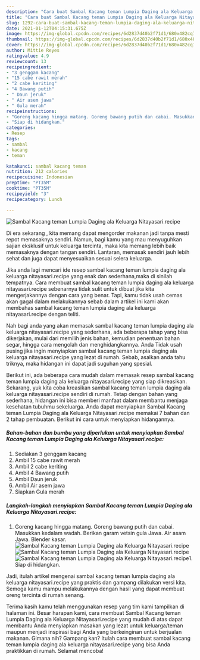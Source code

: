 ```yaml
---
description: "Cara buat Sambal Kacang teman Lumpia Daging ala Keluarga Nitayasari.recipe yang lezat dan Mudah Dibuat"
title: "Cara buat Sambal Kacang teman Lumpia Daging ala Keluarga Nitayasari.recipe yang lezat dan Mudah Dibuat"
slug: 1292-cara-buat-sambal-kacang-teman-lumpia-daging-ala-keluarga-nitayasarirecipe-yang-lezat-dan-mudah-dibuat
date: 2021-01-12T04:15:31.675Z
image: https://img-global.cpcdn.com/recipes/6d2837d40b2f71d1/680x482cq70/sambal-kacang-teman-lumpia-daging-ala-keluarga-nitayasarirecipe-foto-resep-utama.jpg
thumbnail: https://img-global.cpcdn.com/recipes/6d2837d40b2f71d1/680x482cq70/sambal-kacang-teman-lumpia-daging-ala-keluarga-nitayasarirecipe-foto-resep-utama.jpg
cover: https://img-global.cpcdn.com/recipes/6d2837d40b2f71d1/680x482cq70/sambal-kacang-teman-lumpia-daging-ala-keluarga-nitayasarirecipe-foto-resep-utama.jpg
author: Mittie Reyes
ratingvalue: 4.9
reviewcount: 13
recipeingredient:
- "3 genggam kacang"
- "15 cabe rawit merah"
- "2 cabe keriting"
- "4 Bawang putih"
- " Daun jeruk"
- " Air asem jawa"
- " Gula merah"
recipeinstructions:
- "Goreng kacang hingga matang. Goreng bawang putih dan cabai. Masukkan kedalam wadah. Berikan garam vetsin gula Jawa. Air asam Jawa. Blender kasar."
- "Siap di hidangkan."
categories:
- Resep
tags:
- sambal
- kacang
- teman

katakunci: sambal kacang teman 
nutrition: 212 calories
recipecuisine: Indonesian
preptime: "PT35M"
cooktime: "PT35M"
recipeyield: "3"
recipecategory: Lunch

---
```



![Sambal Kacang teman Lumpia Daging ala Keluarga Nitayasari.recipe](https://img-global.cpcdn.com/recipes/6d2837d40b2f71d1/680x482cq70/sambal-kacang-teman-lumpia-daging-ala-keluarga-nitayasarirecipe-foto-resep-utama.jpg)

Di era  sekarang , kita memang dapat mengorder makanan jadi tanpa mesti repot memasaknya sendiri. Namun, bagi kamu yang mau menyuguhkan sajian eksklusif untuk keluarga tercinta, maka kita memang lebih baik memasaknya dengan tangan sendiri. Lantaran, memasak sendiri jauh lebih sehat dan juga dapat menyesuaikan sesuai selera keluarga.

Jika anda lagi mencari ide resep sambal kacang teman lumpia daging ala keluarga nitayasari.recipe yang enak dan sederhana,maka di sinilah tempatnya. Cara membuat sambal kacang teman lumpia daging ala keluarga nitayasari.recipe  sebenarnya tidak sulit untuk dibuat jika kita mengerjakannya dengan cara yang benar. Tapi, kamu tidak usah cemas akan gagal dalam melakukannya 
sebab dalam artikel ini kami akan membahas sambal kacang teman lumpia daging ala keluarga nitayasari.recipe dengan teliti.  



Nah bagi anda yang akan memasak sambal kacang teman lumpia daging ala keluarga nitayasari.recipe yang sederhana, ada beberapa tahap yang bisa dikerjakan, mulai dari memilih jenis bahan, kemudian penentuan bahan segar, hingga cara mengolah dan menghidangkannya. Anda Tidak usah pusing jika ingin menyiapkan sambal kacang teman lumpia daging ala keluarga nitayasari.recipe yang lezat di rumah. Sebab, asalkan anda  tahu triknya, maka hidangan ini dapat jadi suguhan yang spesial.

Berikut ini, ada beberapa cara mudah dalam memasak resep sambal kacang teman lumpia daging ala keluarga nitayasari.recipe yang siap dikreasikan. Sekarang, yuk kita coba kreasikan sambal kacang teman lumpia daging ala keluarga nitayasari.recipe sendiri di rumah. Tetap dengan bahan yang sederhana, hidangan ini bisa memberi manfaat dalam membantu menjaga kesehatan tubuhmu sekeluarga. Anda dapat menyiapkan Sambal Kacang teman Lumpia Daging ala Keluarga Nitayasari.recipe memakai 7 bahan dan 2 tahap pembuatan. Berikut ini cara untuk menyiapkan hidangannya.

<!--inarticleads1-->

##### Bahan-bahan dan bumbu yang diperlukan untuk menyiapkan Sambal Kacang teman Lumpia Daging ala Keluarga Nitayasari.recipe:

1. Sediakan 3 genggam kacang
1. Ambil 15 cabe rawit merah
1. Ambil 2 cabe keriting
1. Ambil 4 Bawang putih
1. Ambil  Daun jeruk
1. Ambil  Air asem jawa
1. Siapkan  Gula merah




<!--inarticleads2-->

##### Langkah-langkah menyiapkan Sambal Kacang teman Lumpia Daging ala Keluarga Nitayasari.recipe:

1. Goreng kacang hingga matang. Goreng bawang putih dan cabai. Masukkan kedalam wadah. Berikan garam vetsin gula Jawa. Air asam Jawa. Blender kasar.
<img src="https://img-global.cpcdn.com/steps/9372023f65bef3a8/160x128cq70/sambal-kacang-teman-lumpia-daging-ala-keluarga-nitayasarirecipe-langkah-memasak-1-foto.jpg" alt="Sambal Kacang teman Lumpia Daging ala Keluarga Nitayasari.recipe"><img src="https://img-global.cpcdn.com/steps/10417c7b8446f61a/160x128cq70/sambal-kacang-teman-lumpia-daging-ala-keluarga-nitayasarirecipe-langkah-memasak-1-foto.jpg" alt="Sambal Kacang teman Lumpia Daging ala Keluarga Nitayasari.recipe"><img src="https://img-global.cpcdn.com/steps/a53eca756053d830/160x128cq70/sambal-kacang-teman-lumpia-daging-ala-keluarga-nitayasarirecipe-langkah-memasak-1-foto.jpg" alt="Sambal Kacang teman Lumpia Daging ala Keluarga Nitayasari.recipe">1. Siap di hidangkan.




Jadi, itulah artikel mengenai  sambal kacang teman lumpia daging ala keluarga nitayasari.recipe  yang praktis dan gampang dilakukan versi kita. Semoga kamu mampu melakukannya dengan hasil yang dapat membuat oreng tercinta di rumah senang. 

Terima kasih kamu telah menggunakan resep yang tim kami tampilkan di halaman ini. Besar harapan kami, cara membuat  Sambal Kacang teman Lumpia Daging ala Keluarga Nitayasari.recipe yang mudah di atas dapat membantu Anda menyiapkan masakan yang lezat untuk keluarga/teman maupun menjadi inspirasi bagi Anda yang berkeinginan untuk berjualan makanan. Gimana nih? Gampang kan? Itulah cara membuat sambal kacang teman lumpia daging ala keluarga nitayasari.recipe yang bisa Anda praktikkan di rumah. Selamat mencoba!


